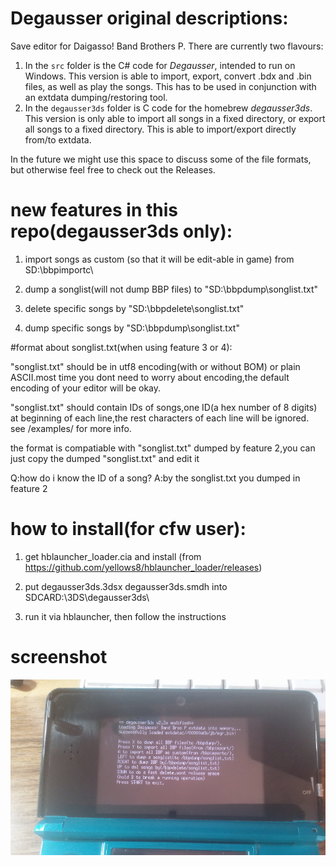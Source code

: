 # Degausser original descriptions:



Save editor for Daigasso! Band Brothers P. There are currently two flavours:

1. In the `src` folder is the C# code for _Degausser_, intended to run on Windows. This version is able to import, export, convert .bdx and .bin files, as well as play the songs. This has to be used in conjunction with an extdata dumping/restoring tool.
2. In the `degausser3ds` folder is C code for the homebrew _degausser3ds_. This version is only able to import all songs in a fixed directory, or export all songs to a fixed directory. This is able to import/export directly from/to extdata.

In the future we might use this space to discuss some of the file formats, but otherwise feel free to check out the Releases.

# new features in this repo(degausser3ds only):


1. import songs as custom (so that it will be edit-able in game) from SD:\bbpimportc\


2. dump a songlist(will not dump BBP files)  to "SD:\bbpdump\songlist.txt"


3. delete specific songs by "SD:\bbpdelete\songlist.txt"


4. dump specific songs by "SD:\bbpdump\songlist.txt"



#format about songlist.txt(when using feature 3 or 4):


"songlist.txt" should be in utf8 encoding(with or without BOM) or plain ASCII.most time you dont need to worry about encoding,the default encoding of your editor will be okay.

"songlist.txt" should contain IDs of songs,one ID(a hex number of 8 digits) at beginning of each line,the rest characters of each line will be ignored. see /examples/ for more info. 

the format is compatiable with "songlist.txt" dumped by feature 2,you can just copy the dumped "songlist.txt" and edit it

Q:how do i know the ID of a song?  A:by the songlist.txt you dumped in feature 2



# how to install(for cfw user):
1. get hblauncher_loader.cia and install (from https://github.com/yellows8/hblauncher_loader/releases)

2. put degausser3ds.3dsx degausser3ds.smdh into SDCARD:\3DS\degausser3ds\


3. run it via hblauncher, then follow the instructions

# screenshot
![screenshot](https://github.com/wangyu-/Degausser/blob/master/Capture.PNG)
